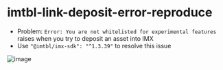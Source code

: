 # imtbl-link-deposit-error-reproduce

- Problem: `Error: You are not whitelisted for experimental features` raises when you try to deposit an asset into IMX
- Use `"@imtbl/imx-sdk": "^1.3.39"` to resolve this issue

![image](https://user-images.githubusercontent.com/32605822/152749924-622c425a-aa48-4c7a-a26c-7cca54c00571.png)

